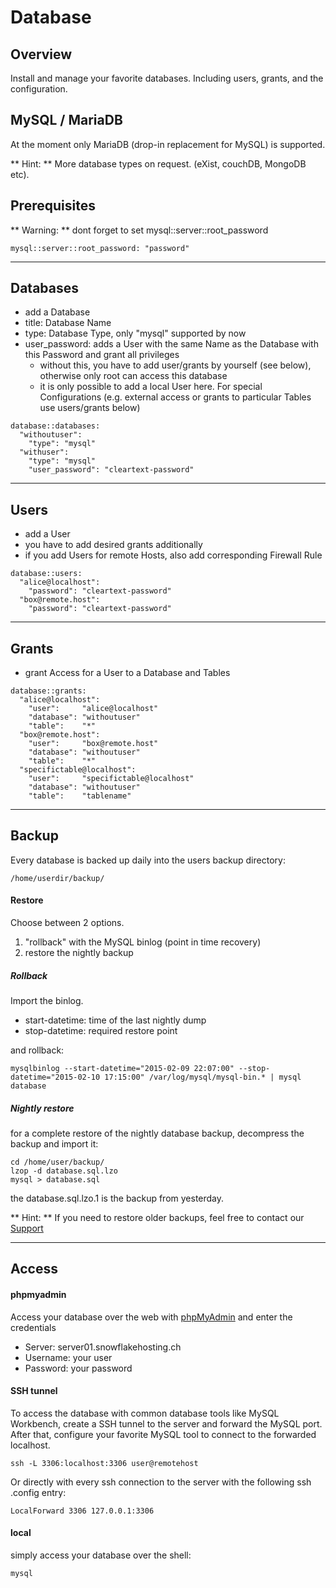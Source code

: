 # Database 

## Overview

Install and manage your favorite databases. Including users, grants, and the configuration.

## MySQL / MariaDB

At the moment only MariaDB (drop-in replacement for MySQL) is supported.

** Hint: **  More database types on request. (eXist, couchDB, MongoDB etc).

## Prerequisites

** Warning: ** dont forget to set mysql::server::root_password

```
mysql::server::root_password: "password"
```
---

## Databases

* add a Database
* title: Database Name
* type: Database Type, only "mysql" supported by now
* user_password: adds a User with the same Name as the Database with this Password and grant all privileges
    * without this, you have to add user/grants by yourself (see below), otherwise only root can access this database
    * it is only possible to add a local User here. For special Configurations (e.g. external access or grants to particular Tables use users/grants below)


```
database::databases:
  "withoutuser":
    "type": "mysql"
  "withuser":
    "type": "mysql"
    "user_password": "cleartext-password"
```

---

## Users

* add a User
* you have to add desired grants additionally
* if you add Users for remote Hosts, also add corresponding Firewall Rule

```
database::users:
  "alice@localhost":
    "password": "cleartext-password"
  "box@remote.host":
    "password": "cleartext-password"
```

---

## Grants

* grant Access for a User to a Database and Tables

```
database::grants:
  "alice@localhost":
    "user":     "alice@localhost"
    "database": "withoutuser"
    "table":    "*"
  "box@remote.host":
    "user":     "box@remote.host"
    "database": "withoutuser"
    "table":    "*"
  "specifictable@localhost":
    "user":     "specifictable@localhost"
    "database": "withoutuser"
    "table":    "tablename"
```

---

## Backup

Every database is backed up daily into the users backup directory:

``` 
/home/userdir/backup/
```

#### Restore

Choose between 2 options.

1. "rollback" with the MySQL binlog (point in time recovery)
2. restore the nightly backup

##### Rollback

Import the binlog.

* start-datetime: time of the last nightly dump
* stop-datetime: required restore point

and rollback:

```
mysqlbinlog --start-datetime="2015-02-09 22:07:00" --stop-datetime="2015-02-10 17:15:00" /var/log/mysql/mysql-bin.* | mysql database
```

##### Nightly restore

for a complete restore of the nightly database backup, decompress the backup and import it:

```
cd /home/user/backup/
lzop -d database.sql.lzo
mysql > database.sql
```
the database.sql.lzo.1 is the backup from yesterday.

** Hint: ** If you need to restore older backups, feel free to contact our [Support](support)

---

## Access

#### phpmyadmin

Access your database over the web with [phpMyAdmin](https://dbadmin.snowflakehosting.ch) and enter the credentials

* Server: server01.snowflakehosting.ch
* Username: your user
* Password: your password

#### SSH tunnel

To access the database with common database tools like MySQL Workbench, create a SSH tunnel to the server
and forward the MySQL port. After that, configure your favorite MySQL tool to connect to the forwarded localhost.

```
ssh -L 3306:localhost:3306 user@remotehost
```

Or directly with every ssh connection to the server with the following ssh .config entry:

```
LocalForward 3306 127.0.0.1:3306
```

#### local

simply access your database over the shell:

```
mysql
```
